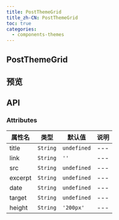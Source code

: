 ```yaml
---
title: PostThemeGrid
title_zh-CN: PostThemeGrid
toc: true
categories:
  - components-themes
---
```


## PostThemeGrid

## 预览

<PostThemeGridPG />

## API

### Attributes

| 属性名  | 类型     | 默认值      | 说明 |
| ------- | -------- | ----------- | ---- |
| title   | `String` | `undefined` | ---  |
| link    | `String` | `''`        | ---  |
| src     | `String` | `undefined` | ---  |
| excerpt | `String` | `undefined` | ---  |
| date    | `String` | `undefined` | ---  |
| target  | `String` | `undefined` | ---  |
| height  | `String` | `'200px'`   | ---  |
